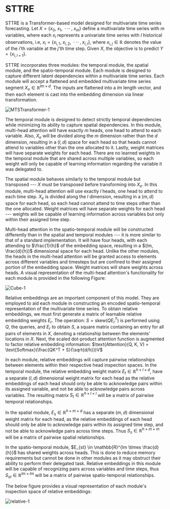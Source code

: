 # STTRE

STTRE is a Transformer-based model designed for multivariate time series forecasting. Let $X = \{x_0, \; x_1, \; \cdot \cdot \cdot \; ,\; x_{m}\}$ define a multivariate time series with $m$ variables, where each $x_i$ represents a univariate time series with $l$ historical observations, i.e, $x_i = \{x_{i,1}, \; x_{i,2}, \; \cdot \cdot \cdot \; ,\; x_{i, l}\}$,  where $x_{i,j} \in \mathbb{R}$ denotes the value of the $i$'th variable at the $j$'th time step. Given $X$, the objective is to predict $Y = \{x_{i,l+1}\}$. 

STTRE incorporates three modules: the temporal module, the spatial module, and the spatio-temporal module. Each module is designed to capture different latent dependencies within a multivariate time series. Each module will accept a flattened and embedded multivariate time series segment $X_e \in \mathbb{R}^{lm \times d}$. The inputs are flattened into a $lm$ length vector, and then each element is cast into the embedding dimension via linear transformation.

![MTSTransformer-1](https://github.com/AzadDeihim/STTRE/assets/32167624/40778276-ecc0-4ecf-897d-8471ab8388da)

The temporal module is designed to detect strictly temporal dependencies while minimizing its ability to capture spatial dependencies. In this module, multi-head attention will have exactly $m$ heads, one head to attend to each variable. Also, $X_e$ will be divided along the $m$ dimension rather than the $d$ dimension, resulting in a $(l, d)$ space for each head so that heads cannot attend to variables other than the one allocated to it. Lastly, weight matrices will have separate weights for each head. There are no learned weights in the temporal module that are shared across multiple variables, so each weight will only be capable of learning information regarding the variable it was delegated to.

The spatial module behaves similarly to the temporal module but transposed --- $X$ must be transposed before transforming into $X_e$. In this module, multi-head attention will use exactly $l$ heads, one head to attend to each time step. $X_e$ is divided along the $l$ dimension, resulting in a $(m, d)$ space for each head, so each head cannot attend to time steps other than the one allocated. Weight matrices will have separate weights for each head --- weights will be capable of learning information across variables but only within their assigned time step.

Multi-head attention in the spatio-temporal module will be constructed differently than in the spatial and temporal modules --- it is more similar to that of a standard implementation. It will have four heads, with each attending to $\frac{1}{h}$ of the embedding space, resulting in a $(lm, \frac{d}{h})$ dimensional space for each head. Unlike the other modules, the heads in the multi-head attention will be granted access to elements across different variables and timesteps but are confined to their assigned portion of the embedding space. Weight matrices will share weights across heads. A visual representation of the multi-head attention's functionality for each module is provided in the following Figure:

![Cube-1](https://github.com/AzadDeihim/STTRE/assets/32167624/fa62055b-5607-49da-b0b6-0c531e56568f)

Relative embeddings are an important component of this model. They are employed to aid each module in constructing an encoded spatio-temporal representation of the multivariate time series. To obtain relative embeddings, we must first generate a matrix of learnable relative embedding weights $E_r$. The operation:  $S = \text{skew}(QE_r^T)$ is performed using $Q$, the queries, and $E_r$ to obtain $S$, a square matrix containing an entry for all pairs of elements in $X$, denoting a relationship between the elements' locations in $X$. Next, the scaled dot-product attention function is augmented to factor relative embedding information: $\text{Attention}(Q, K, V) = \text{Softmax}(\frac{QK^T + S}{\sqrt{d/h}})V$

In each module, relative embeddings will capture pairwise relationships between elements within their respective head inspection spaces. In the temporal module, the relative embedding weight matrix $E_t \in \mathbb{R}^{h \times l \times d}$, have a separate $(l, d)$ dimensional weight matrix for each head as the relative embeddings of each head should only be able to acknowledge pairs within its assigned variable, and not be able to acknowledge pairs across variables. The resulting matrix $S_t \in \mathbb{R}^{h \times l \times l}$ will be a matrix of pairwise temporal relationships.

In the spatial module, $E_s \in \mathbb{R}^{h \times m \times d}$ has a separate $(m, d)$ dimensional weight matrix for each head, as the relative embeddings of each head should only be able to acknowledge pairs within its assigned time step, and not be able to acknowledge pairs across time steps. Thus $S_s \in \mathbb{R}^{h \times m \times m}$ will be a matrix of pairwise spatial relationships.

In the spatio-temporal module, $E_{st} \in \mathbb{R}^{lm \times \frac{d}{h}}$ has shared weights across heads. This is done to reduce memory requirements but cannot be done in other modules as it may obstruct their ability to perform their delegated task. Relative embeddings in this module will be capable of recognizing pairs across variables and time steps, thus $S_{st} \in \mathbb{R}^{lm \times lm}$ will be a matrix of pairwise spatio-temporal relationships.

The below figure provides a visual representation of each module's inspection space of relative embeddings:

![relative-1](https://github.com/AzadDeihim/STTRE/assets/32167624/fba84385-e501-4e52-a14f-bbf845ac20e7)

